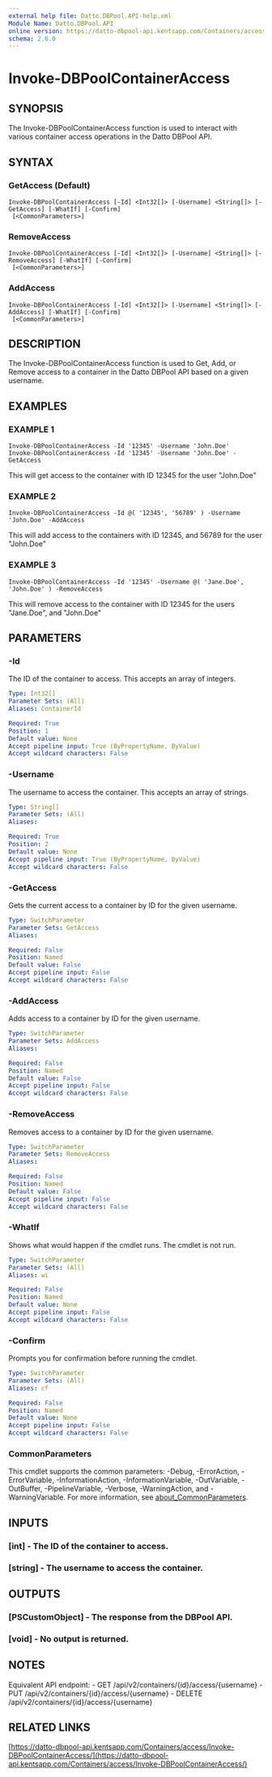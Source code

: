 ```yaml
---
external help file: Datto.DBPool.API-help.xml
Module Name: Datto.DBPool.API
online version: https://datto-dbpool-api.kentsapp.com/Containers/access/Invoke-DBPoolContainerAccess/
schema: 2.0.0
---
```


# Invoke-DBPoolContainerAccess

## SYNOPSIS
The Invoke-DBPoolContainerAccess function is used to interact with various container access operations in the Datto DBPool API.

## SYNTAX

### GetAccess (Default)
```
Invoke-DBPoolContainerAccess [-Id] <Int32[]> [-Username] <String[]> [-GetAccess] [-WhatIf] [-Confirm]
 [<CommonParameters>]
```

### RemoveAccess
```
Invoke-DBPoolContainerAccess [-Id] <Int32[]> [-Username] <String[]> [-RemoveAccess] [-WhatIf] [-Confirm]
 [<CommonParameters>]
```

### AddAccess
```
Invoke-DBPoolContainerAccess [-Id] <Int32[]> [-Username] <String[]> [-AddAccess] [-WhatIf] [-Confirm]
 [<CommonParameters>]
```

## DESCRIPTION
The Invoke-DBPoolContainerAccess function is used to Get, Add, or Remove access to a container in the Datto DBPool API based on a given username.

## EXAMPLES

### EXAMPLE 1
```
Invoke-DBPoolContainerAccess -Id '12345' -Username 'John.Doe'
Invoke-DBPoolContainerAccess -Id '12345' -Username 'John.Doe' -GetAccess
```

This will get access to the container with ID 12345 for the user "John.Doe"

### EXAMPLE 2
```
Invoke-DBPoolContainerAccess -Id @( '12345', '56789' ) -Username 'John.Doe' -AddAccess
```

This will add access to the containers with ID 12345, and 56789 for the user "John.Doe"

### EXAMPLE 3
```
Invoke-DBPoolContainerAccess -Id '12345' -Username @( 'Jane.Doe', 'John.Doe' ) -RemoveAccess
```

This will remove access to the container with ID 12345 for the users "Jane.Doe", and "John.Doe"

## PARAMETERS

### -Id
The ID of the container to access.
This accepts an array of integers.

```yaml
Type: Int32[]
Parameter Sets: (All)
Aliases: ContainerId

Required: True
Position: 1
Default value: None
Accept pipeline input: True (ByPropertyName, ByValue)
Accept wildcard characters: False
```

### -Username
The username to access the container.
This accepts an array of strings.

```yaml
Type: String[]
Parameter Sets: (All)
Aliases:

Required: True
Position: 2
Default value: None
Accept pipeline input: True (ByPropertyName, ByValue)
Accept wildcard characters: False
```

### -GetAccess
Gets the current access to a container by ID for the given username.

```yaml
Type: SwitchParameter
Parameter Sets: GetAccess
Aliases:

Required: False
Position: Named
Default value: False
Accept pipeline input: False
Accept wildcard characters: False
```

### -AddAccess
Adds access to a container by ID for the given username.

```yaml
Type: SwitchParameter
Parameter Sets: AddAccess
Aliases:

Required: False
Position: Named
Default value: False
Accept pipeline input: False
Accept wildcard characters: False
```

### -RemoveAccess
Removes access to a container by ID for the given username.

```yaml
Type: SwitchParameter
Parameter Sets: RemoveAccess
Aliases:

Required: False
Position: Named
Default value: False
Accept pipeline input: False
Accept wildcard characters: False
```

### -WhatIf
Shows what would happen if the cmdlet runs.
The cmdlet is not run.

```yaml
Type: SwitchParameter
Parameter Sets: (All)
Aliases: wi

Required: False
Position: Named
Default value: None
Accept pipeline input: False
Accept wildcard characters: False
```

### -Confirm
Prompts you for confirmation before running the cmdlet.

```yaml
Type: SwitchParameter
Parameter Sets: (All)
Aliases: cf

Required: False
Position: Named
Default value: None
Accept pipeline input: False
Accept wildcard characters: False
```

### CommonParameters
This cmdlet supports the common parameters: -Debug, -ErrorAction, -ErrorVariable, -InformationAction, -InformationVariable, -OutVariable, -OutBuffer, -PipelineVariable, -Verbose, -WarningAction, and -WarningVariable. For more information, see [about_CommonParameters](http://go.microsoft.com/fwlink/?LinkID=113216).

## INPUTS

### [int] - The ID of the container to access.
### [string] - The username to access the container.
## OUTPUTS

### [PSCustomObject] - The response from the DBPool API.
### [void] - No output is returned.
## NOTES
Equivalent API endpoint:
    - GET /api/v2/containers/{id}/access/{username}
    - PUT /api/v2/containers/{id}/access/{username}
    - DELETE /api/v2/containers/{id}/access/{username}

## RELATED LINKS

[https://datto-dbpool-api.kentsapp.com/Containers/access/Invoke-DBPoolContainerAccess/](https://datto-dbpool-api.kentsapp.com/Containers/access/Invoke-DBPoolContainerAccess/)

